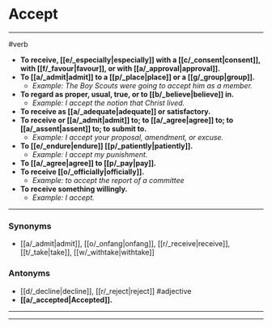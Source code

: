 # Accept
---
#verb
- **To receive, [[e/_especially|especially]] with a [[c/_consent|consent]], with [[f/_favour|favour]], or with [[a/_approval|approval]].**
- **To [[a/_admit|admit]] to a [[p/_place|place]] or a [[g/_group|group]].**
	- _Example: The Boy Scouts were going to accept him as a member._
- **To regard as proper, usual, true, or to [[b/_believe|believe]] in.**
	- _Example: I accept the notion that Christ lived._
- **To receive as [[a/_adequate|adequate]] or satisfactory.**
- **To receive or [[a/_admit|admit]] to; to [[a/_agree|agree]] to; to [[a/_assent|assent]] to; to submit to.**
	- _Example: I accept your proposal, amendment, or excuse._
- **To [[e/_endure|endure]] [[p/_patiently|patiently]].**
	- _Example: I accept my punishment._
- **To [[a/_agree|agree]] to [[p/_pay|pay]].**
- **To receive [[o/_officially|officially]].**
	- _Example: to accept the report of a committee_
- **To receive something willingly.**
	- _Example: I accept._
---
### Synonyms
- [[a/_admit|admit]], [[o/_onfang|onfang]], [[r/_receive|receive]], [[t/_take|take]], [[w/_withtake|withtake]]
### Antonyms
- [[d/_decline|decline]], [[r/_reject|reject]]
#adjective
- **[[a/_accepted|Accepted]].**
---
---
